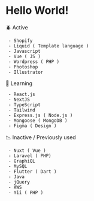 
<h1>Hello World!</h1>

:beetle: Active

     - Shopify
     - Liquid ( Template language )
     - Javascript
     - Vue ( JS )
     - Wordpress ( PHP )
     - Photoshop 
     - Illustrator
     
🌱 Learning

     - React.js
     - NextJS
     - TypeScript
     - Tailwind
     - Express.js ( Node.js )
     - Mongoose ( MongoDB )  
     - Figma ( Design )
     
:chart_with_downwards_trend: Inactive / Previously used 

     
     - Nuxt ( Vue )
     - Laravel ( PHP)
     - GraphiQL 
     - MySQL
     - Flutter ( Dart )
     - Java
     - jQuery
     - AWS
     - Yii ( PHP )
  
     
